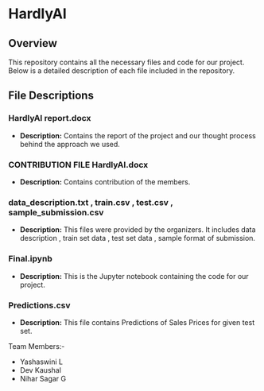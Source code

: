 # HardlyAI

## Overview

This repository contains all the necessary files and code for our project. Below is a detailed description of each file included in the repository.

## File Descriptions

### HardlyAI report.docx
- **Description:** Contains the report of the project and our thought process behind the approach we used.

### CONTRIBUTION FILE HardlyAI.docx
- **Description:** Contains contribution of the members.

### data_description.txt , train.csv , test.csv , sample_submission.csv
- **Description:** This files were provided by the organizers. It includes data description , train set data , test set data , sample format of submission.

### Final.ipynb
- **Description:** This is the Jupyter notebook containing the code for our project.

### Predictions.csv
- **Description:** This file contains Predictions of Sales Prices for given test set.

Team Members:-
- Yashaswini L
- Dev Kaushal
- Nihar Sagar G
